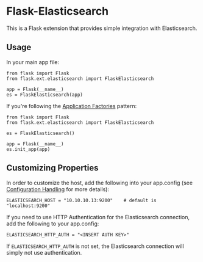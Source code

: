 # Flask-Elasticsearch

This is a Flask extension that provides simple integration with Elasticsearch.

## Usage

In your main app file:
```
from flask import Flask
from flask.ext.elasticsearch import FlaskElasticsearch

app = Flask(__name__)
es = FlaskElasticsearch(app)
```

If you're following the [Application Factories](http://flask.pocoo.org/docs/0.10/patterns/appfactories/) pattern:
```
from flask import Flask
from flask.ext.elasticsearch import FlaskElasticsearch

es = FlaskElasticsearch()

app = Flask(__name__)
es.init_app(app)
```


## Customizing Properties

In order to customize the host, add the following into your app.config (see [Configuration Handling](http://flask.pocoo.org/docs/0.10/config/) for more details):
```
ELASTICSEARCH_HOST = "10.10.10.13:9200"    # default is "localhost:9200"
```

If you need to use HTTP Authentication for the Elasticsearch connection, add the following to your app.config:
```
ELASTICSEARCH_HTTP_AUTH = "<INSERT AUTH KEY>"
```

If ```ELASTICSEARCH_HTTP_AUTH``` is not set, the Elasticsearch connection will simply not use authentication.
